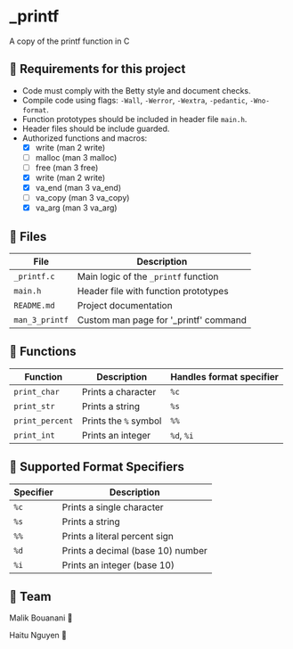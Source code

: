# _printf
A copy of the printf function in C

## 📌 Requirements for this project

- Code must comply with the Betty style and document checks.
- Compile code using flags: `-Wall`, `-Werror`, `-Wextra`, `-pedantic`, `-Wno-format`.
- Function prototypes should be included in header file `main.h`.
- Header files should be include guarded.
- Authorized functions and macros:
  - [x] write (man 2 write)
  - [ ] malloc (man 3 malloc)
  - [ ] free (man 3 free)
  - [x] write (man 2 write)
  - [x] va_end (man 3 va_end)
  - [ ] va_copy (man 3 va_copy)
  - [x] va_arg (man 3 va_arg)

## 📃 Files
| File         | Description                          |
|--------------|--------------------------------------|
| `_printf.c`  | Main logic of the `_printf` function |
| `main.h`     | Header file with function prototypes |
| `README.md`  | Project documentation                 |
|`man_3_printf`| Custom man page for '_printf' command|
## 🔧 Functions
| Function         | Description           | Handles format specifier |
|------------------|-----------------------|---------------------------|
| `print_char`     | Prints a character    | `%c`                      |
| `print_str`      | Prints a string       | `%s`                      |
| `print_percent`  | Prints the `%` symbol | `%%`                      |
| `print_int`      | Prints an integer     | `%d`, `%i`                |
## 🧠 Supported Format Specifiers
| Specifier | Description                      |
|-----------|----------------------------------|
| `%c`      | Prints a single character        |
| `%s`      | Prints a string                  |
| `%%`      | Prints a literal percent sign    |
| `%d`      | Prints a decimal (base 10) number |
| `%i`      | Prints an integer (base 10)      |

## 🤝 Team

Malik Bouanani  🚀
  
Haitu Nguyen 💅